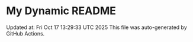 # My Dynamic README
Updated at: Fri Oct 17 13:29:33 UTC 2025
This file was auto-generated by GitHub Actions.
